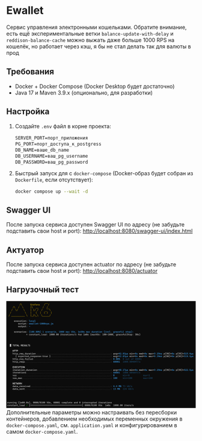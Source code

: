 # Ewallet

Сервис управления электронными кошельками. 
Обратите внимание, есть ещё экспериментальные ветки `balance-update-with-delay` и `reddison-balance-cache` 
можно выжать даже больше 1000 RPS на кошелёк, но работает через кэш, 
я бы не стал делать так для валюты в прод

## Требования

- Docker + Docker Compose (Docker Desktop будет достаточно)
- Java 17 и Maven 3.9.x (опционально, для разработки)

## Настройка

1. Создайте `.env` файл в корне проекта:
    ```properties
    SERVER_PORT=порт_приложения
    PG_PORT=порт_доступа_к_postgress
    DB_NAME=ваше_db_name
    DB_USERNAME=ваш_pg_username
    DB_PASSWORD=ваш_pg_password
    ```

2. Быстрый запуск для с `docker-compose` (Docker-образ будет собран из `Dockerfile`, если отсутствует):
    ```bash
    docker compose up --wait -d
    ```

## Swagger UI

После запуска сервиса доступен Swagger UI по адресу (не забудьте подставить свои host и port): <http://localhost:8080/swagger-ui/index.html>

## Актуатор

После запуска сервиса доступен actuator по адресу (не забудьте подставить свои host и port): <http://localhost:8080/actuator>

## Нагрузочный тест
![img.png](load-test.png)
Дополнительные параметры можно настраивать без пересборки контейнеров,
добавлением необходимых переменных окружения в `docker-compose.yaml`, см. `application.yaml`
и конфигурированием в самом `docker-compose.yaml`.